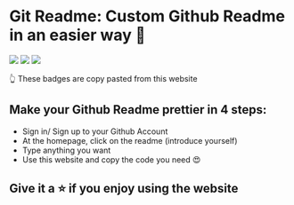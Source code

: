# Git Readme: Custom Github Readme in an easier way 🥳

<img src="https://img.shields.io/badge/react-%2320232a.svg?style=for-the-badge&logo=react&logoColor=%2361DAFB"> <img src="https://img.shields.io/badge/SASS-hotpink.svg?style=for-the-badge&logo=SASS&logoColor=white"> <img src="https://img.shields.io/badge/materialui-%230081CB.svg?style=for-the-badge&logo=material-ui&logoColor=white">

👆 These badges are copy pasted from this website 

## Make your Github Readme prettier in 4 steps:
* Sign in/ Sign up to your Github Account
* At the homepage, click on the readme (introduce yourself)
* Type anything you want
* Use this website and copy the code you need 😍

## Give it a ⭐️ if you enjoy using the website
